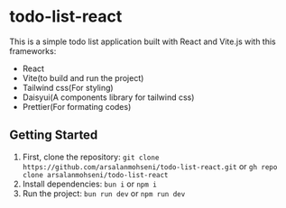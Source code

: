 # todo-list-react

This is a simple todo list application built with React and Vite.js with this frameworks:

-   React
-   Vite(to build and run the project)
-   Tailwind css(For styling)
-   Daisyui(A components library for tailwind css)
-   Prettier(For formating codes)

## Getting Started

1. First, clone the repository:
   `git clone https://github.com/arsalanmohseni/todo-list-react.git`
   or
   `gh repo clone arsalanmohseni/todo-list-react`
2. Install dependencies:
   `bun i` or `npm i`
3. Run the project: `bun run dev` or `npm run dev`
